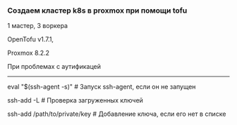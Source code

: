 
### Создаем кластер k8s в proxmox при помощи tofu
1 мастер, 3 воркера

OpenTofu v1.7.1,

Proxmox 8.2.2


При проблемах с аутификацей
***
eval "$(ssh-agent -s)"  # Запуск ssh-agent, если он не запущен

ssh-add -L  # Проверка загруженных ключей

ssh-add /path/to/private/key  # Добавление ключа, если его нет в списке